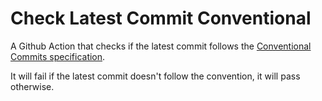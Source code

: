 # Check Latest Commit Conventional
A Github Action that checks if the latest commit follows the [Conventional Commits specification](https://www.conventionalcommits.org/).

It will fail if the latest commit doesn't follow the convention, it will pass otherwise.
